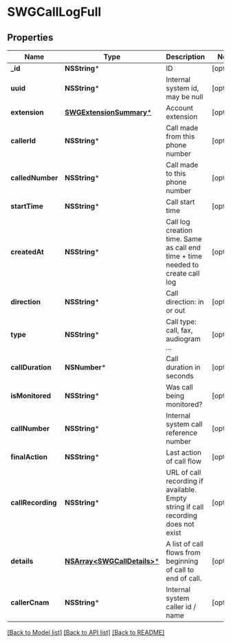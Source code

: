 # SWGCallLogFull

## Properties
Name | Type | Description | Notes
------------ | ------------- | ------------- | -------------
**_id** | **NSString*** | ID | [optional] 
**uuid** | **NSString*** | Internal system id, may be null | [optional] 
**extension** | [**SWGExtensionSummary***](SWGExtensionSummary.md) | Account extension | [optional] 
**callerId** | **NSString*** | Call made from this phone number | [optional] 
**calledNumber** | **NSString*** | Call made to this phone number | [optional] 
**startTime** | **NSString*** | Call start time | [optional] 
**createdAt** | **NSString*** | Call log creation time. Same as call end time + time needed to create call log | [optional] 
**direction** | **NSString*** | Call direction: in or out | [optional] 
**type** | **NSString*** | Call type: call, fax, audiogram ... | [optional] 
**callDuration** | **NSNumber*** | Call duration in seconds | [optional] 
**isMonitored** | **NSString*** | Was call being monitored? | [optional] 
**callNumber** | **NSString*** | Internal system call reference number | [optional] 
**finalAction** | **NSString*** | Last action of call flow | [optional] 
**callRecording** | **NSString*** | URL of call recording if available. Empty string if call recording does not exist | [optional] 
**details** | [**NSArray&lt;SWGCallDetails&gt;***](SWGCallDetails.md) | A list of call flows from beginning of call to end of call. | [optional] 
**callerCnam** | **NSString*** | Internal system caller id / name | [optional] 

[[Back to Model list]](../README.md#documentation-for-models) [[Back to API list]](../README.md#documentation-for-api-endpoints) [[Back to README]](../README.md)


